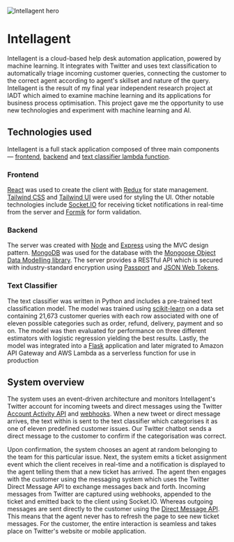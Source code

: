![Intellagent hero](https://user-images.githubusercontent.com/30879081/138469741-54ea0479-4e47-48cd-8737-8efc2f647a1f.jpeg)

# Intellagent

Intellagent is a cloud-based help desk automation application, powered by machine learning. It integrates with Twitter and uses
text classification to automatically triage incoming customer queries, connecting the customer to the correct agent according to
agent's skillset and nature of the query. Intellagent is the result of my final year independent research project at IADT which
aimed to examine machine learning and its applications for business process optimisation. This project gave me the opportunity to
use new technologies and experiment with machine learning and AI.

## Technologies used

Intellagent is a full stack application composed of three main
components — [frontend](https://github.com/r-freeman/intellagent/frontend), [backend](https://github.com/r-freeman/intellagent/backend)
and [text classifier lambda function](https://github.com/r-freeman/intellagent/text-classifier/tree/lambda).

### Frontend

[React](https://reactjs.org/) was used to create the client with [Redux](https://redux.js.org/) for state
management. [Tailwind CSS](https://tailwindcss.com/) and [Tailwind UI](https://tailwindui.com/) were used for styling the UI.
Other notable technologies include [Socket.IO](https://socket.io/) for receiving ticket notifications in real-time from the server
and [Formik](https://formik.org/) for form validation.

### Backend

The server was created with [Node](https://nodejs.org/en/) and [Express](https://expressjs.com/) using the MVC design
pattern. [MongoDB](https://www.mongodb.com/) was used for the database with
the [Mongoose Object Data Modelling library](https://mongoosejs.com/). The server provides a RESTful API which is secured with
industry-standard encryption using [Passport](http://www.passportjs.org/) and [JSON Web Tokens](https://jwt.io/).

### Text Classifier

The text classifier was written in Python and includes a pre-trained text classification model. The model was trained
using [scikit-learn](https://scikit-learn.org/stable/) on a data set containing 21,673 customer queries with each row associated
with one of eleven possible categories such as order, refund, delivery, payment and so on. The model was then evaluated for
performance on three different estimators with logistic regression yielding the best results. Lastly, the model was integrated
into a [Flask](https://flask.palletsprojects.com/en/2.0.x/) application and later migrated to Amazon API Gateway and AWS Lambda as
a serverless function for use in production

## System overview

The system uses an event-driven architecture and monitors Intellagent's Twitter account for incoming tweets and direct messages
using the
Twitter [Account Activity API](https://developer.twitter.com/en/docs/twitter-api/enterprise/account-activity-api/overview)
and [webhooks](https://developer.twitter.com/en/docs/twitter-api/enterprise/account-activity-api/guides/getting-started-with-webhooks).
When a new tweet or direct message arrives, the text within is sent to the text classifier which categorises it as one of eleven
predefined customer issues. Our Twitter chatbot sends a direct message to the customer to confirm if the categorisation was
correct.

Upon confirmation, the system chooses an agent at random belonging to the team for this particular issue. Next, the system emits a
ticket assignment event which the client receives in real-time and a notification is displayed to the agent telling them that a
new ticket has arrived. The agent then engages with the customer using the messaging system which uses the Twitter Direct Message
API to exchange messages back and forth. Incoming messages from Twitter are captured using webhooks, appended to the ticket and
emitted back to the client using Socket.IO. Whereas outgoing messages are sent directly to the customer using
the [Direct Message API](https://developer.twitter.com/en/docs/twitter-api/v1/direct-messages/api-features). This means that the
agent never has to refresh the page to see new ticket messages. For the customer, the entire interaction is seamless and takes
place on Twitter's website or mobile application.


